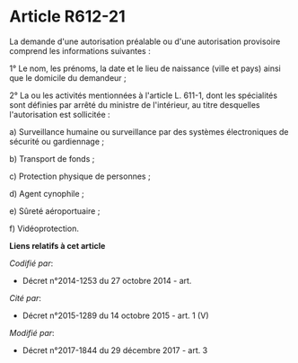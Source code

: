 # Article R612-21

La demande d'une autorisation préalable ou d'une autorisation provisoire comprend les informations suivantes :

1° Le nom, les prénoms, la date et le lieu de naissance (ville et pays) ainsi que le domicile du demandeur ;

2° La ou les activités mentionnées à l'article L. 611-1, dont les spécialités sont définies par arrêté du ministre de
l'intérieur, au titre desquelles l'autorisation est sollicitée :

a) Surveillance humaine ou surveillance par des systèmes électroniques de sécurité ou gardiennage ;

b) Transport de fonds ;

c) Protection physique de personnes ;

d) Agent cynophile ;

e) Sûreté aéroportuaire ;

f) Vidéoprotection.

**Liens relatifs à cet article**

_Codifié par_:

  - Décret n°2014-1253 du 27 octobre 2014 - art.

_Cité par_:

  - Décret n°2015-1289 du 14 octobre 2015 - art. 1 (V)

_Modifié par_:

  - Décret n°2017-1844 du 29 décembre 2017 - art. 3
